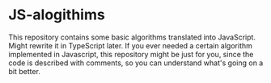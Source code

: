 # JS-alogithims

This repository contains some basic algorithms translated into JavaScript. Might rewrite it in TypeScript later.
If you ever needed a certain algorithm implemented in Javascript, this repository might be just for you, since the code is described with comments, so you can understand what's going on a bit better.
